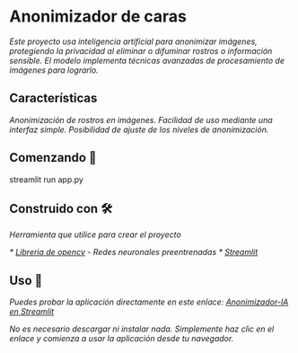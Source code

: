 
# Anonimizador de caras

_Este proyecto usa inteligencia artificial para anonimizar imágenes, protegiendo la privacidad al eliminar o difuminar rostros o información sensible. El modelo implementa técnicas avanzadas de procesamiento de imágenes para lograrlo._

## Características

_Anonimización de rostros en imágenes._
_Facilidad de uso mediante una interfaz simple._
_Posibilidad de ajuste de los niveles de anonimización._

## Comenzando 🚀

streamlit run app.py


## Construido con 🛠️

_Herramienta que utilice para crear el proyecto_

_* [Libreria de opencv](https://github.com/opencv/opencv) - Redes neuronales preentrenadas_
_* [Streamlit](https://streamlit.io/)_

## Uso 🚀

_Puedes probar la aplicación directamente en este enlace: [Anonimizador-IA en Streamlit](https://anonimizador-ia.streamlit.app/)_

_No es necesario descargar ni instalar nada. Simplemente haz clic en el enlace y comienza a usar la aplicación desde tu navegador._


